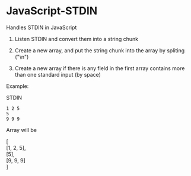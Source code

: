 JavaScript-STDIN
================

Handles STDIN in JavaScript

1. Listen STDIN and convert them into a string chunk

2. Create a new array, and put the string chunk into the array by spliting ("\n")

3. Create a new array if there is any field in the first array contains more than one standard input (by space)

Example:

STDIN

<code>1 2 5</code><br>
<code>5</code><br>
<code>9 9 9</code><br>

Array will be

[<br>
	[1, 2, 5],<br>
	[5],<br>
	[9, 9, 9]<br>
]<br>